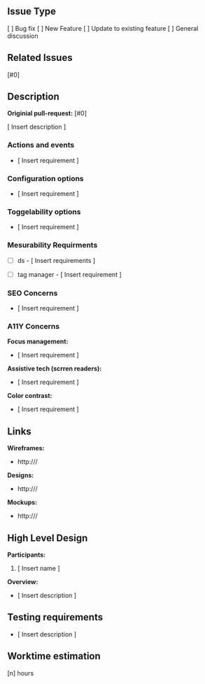 <!---------------------------------------------------------------
Stage 1: to be filled in by project manager (and sometimes designer)
---------------------------------------------------------------->
## Issue Type
<!-- Pick one -->
[ ] Bug fix
[ ] New Feature
[ ] Update to existing feature
[ ] General discussion

## Related Issues
[#0]

## Description

**Originial pull-request:** [#0] <!-- Only for bug fixes and updates -->

[ Insert description ]

<!---------------------------------------------------------------
Please remove irrelevant sections
---------------------------------------------------------------->
### Actions and events

  * [ Insert requirement ]


### Configuration options

  * [ Insert requirement ]


### Toggelability options

  * [ Insert requirement ]


### Mesurability Requirments
  <!-- Remove unneeded item -->
  * [ ] ds - [ Insert requirements ]
  * [ ] tag manager - [ Insert requirement ]
  

### SEO Concerns

  * [ Insert requirement ]


### A11Y Concerns

**Focus management:**
  * [ Insert requirement ]

**Assistive tech (scrren readers):**
  * [ Insert requirement ]

**Color contrast:**
  * [ Insert requirement ]


## Links

**Wireframes:**
  * http:///

**Designs:**
  * http:///

**Mockups:**
  * http:///


<!---------------------------------------------------------------
Stage 2: to be filled in by Dev team
---------------------------------------------------------------->
## High Level Design
**Participants:**
  1. [ Insert name ]


**Overview:**
  * [ Insert description ]


## Testing requirements

  * [ Insert description ]


## Worktime estimation

[n] hours
